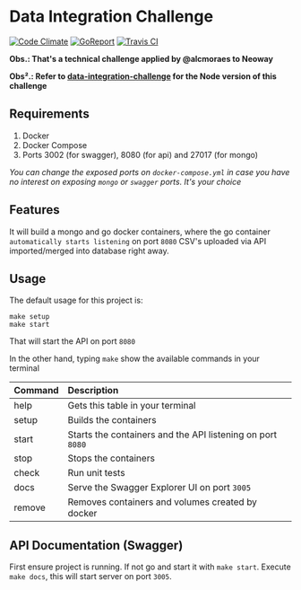 # Data Integration Challenge

[![Code Climate](https://codeclimate.com/github/alcmoraes/go-data-integration-challenge/badges/gpa.svg)](https://codeclimate.com/github/alcmoraes/go-data-integration-challenge)
[![GoReport](https://goreportcard.com/badge/github.com/alcmoraes/go-data-integration-challenge)](https://goreportcard.com/report/github.com/aymone/api-unit-test)
[![Travis CI](https://api.travis-ci.org/alcmoraes/go-data-integration-challenge.svg?branch=master)](https://travis-ci.org/alcmoraes/go-data-integration-challenge)

**Obs.: That's a technical challenge applied by @alcmoraes to Neoway**

**Obs².: Refer to [data-integration-challenge](https://github.com/alcmoraes/data-integration-challenge) for the Node version of this challenge**

## Requirements

1. Docker
2. Docker Compose
3. Ports 3002 (for swagger), 8080 (for api) and 27017 (for mongo)

*You can change the exposed ports on `docker-compose.yml` in case you have no interest on exposing `mongo` or `swagger` ports. It's your choice*

## Features

It will build a mongo and go docker containers, where the go container `automatically starts listening` on port `8080`
CSV's uploaded via API imported/merged into database right away.

## Usage

The default usage for this project is:

```
make setup
make start
```

That will start the API on port `8080`

In the other hand, typing `make` show the available commands in your terminal

| Command   |      Description     |
|-----------|:---------------------|
| help      | Gets this table in your terminal | 
| setup     | Builds the containers |
| start     | Starts the containers and the API listening on port `8080` |
| stop      | Stops the containers |
| check     | Run unit tests |
| docs      | Serve the Swagger Explorer UI on port `3005` |
| remove    | Removes containers and volumes created by docker |

## API Documentation (Swagger)

First ensure project is running. If not go and start it with `make start`.
Execute `make docs`, this will start server on port `3005`.

